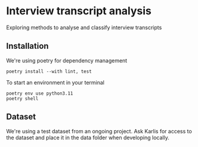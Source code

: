# Interview transcript analysis

Exploring methods to analyse and classify interview transcripts

## Installation

We're using poetry for dependency management

```
poetry install --with lint, test
```

To start an environment in your terminal

```
poetry env use python3.11
poetry shell
```

## Dataset

We're using a test dataset from an ongoing project. Ask Karlis for access to the dataset and place it in the data folder when developing locally.
